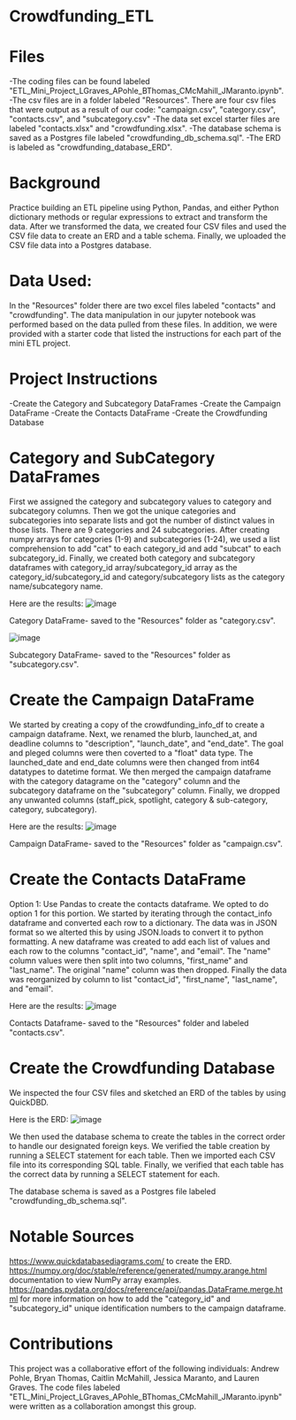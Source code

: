 # Crowdfunding_ETL

# Files
-The coding files can be found labeled "ETL_Mini_Project_LGraves_APohle_BThomas_CMcMahill_JMaranto.ipynb".
-The csv files are in a folder labeled "Resources". There are four csv files that were output as a result of our code: "campaign.csv", "category.csv", "contacts.csv", and "subcategory.csv"
-The data set excel starter files are labeled "contacts.xlsx" and "crowdfunding.xlsx". 
-The database schema is saved as a Postgres file labeled "crowdfunding_db_schema.sql".
-The ERD is labeled as "crowdfunding_database_ERD". 

# Background
Practice building an ETL pipeline using Python, Pandas, and either Python dictionary methods or regular expressions to extract and transform the data. After we transformed the data, we created four CSV files and used the CSV file data to create an ERD and a table schema. Finally, we uploaded the CSV file data into a Postgres database.

# Data Used:
In the "Resources" folder there are two excel files labeled "contacts" and "crowdfunding". The data manipulation in our jupyter notebook was performed based on the data pulled from these files. In addition, we were provided with a starter code that listed the instructions for each part of the mini ETL project.

# Project Instructions
-Create the Category and Subcategory DataFrames
-Create the Campaign DataFrame
-Create the Contacts DataFrame
-Create the Crowdfunding Database

# Category and SubCategory DataFrames

First we assigned the category and subcategory values to category and subcategory columns.
Then we got the unique categories and subcategories into separate lists and got the number of distinct values in those lists. There are 9 categories and 24 subcategories.
After creating numpy arrays for categories (1-9) and subcategories (1-24), we used a list comprehension to add "cat" to each category_id and add "subcat" to each subcategory_id.
Finally, we created both category and subcategory dataframes with category_id array/subcategory_id array as the category_id/subcategory_id and category/subcategory lists as the category name/subcategory name. 

Here are the results: 
![image](https://github.com/user-attachments/assets/db6f493e-6086-4afc-8508-a67bbcda816d)


Category DataFrame- saved to the "Resources" folder as "category.csv".


![image](https://github.com/user-attachments/assets/aab94212-cce9-4c5e-b574-8255d90c931e)


Subcategory DataFrame- saved to the "Resources" folder as "subcategory.csv".


# Create the Campaign DataFrame
We started by creating a copy of the crowdfunding_info_df to create a campaign dataframe.
Next, we renamed the blurb, launched_at, and deadline columns to "description", "launch_date", and "end_date".
The goal and pleged columns were then coverted to a "float" data type. The launched_date and end_date columns were then changed from int64 datatypes to datetime format.
We then merged the campaign dataframe with the category datagrame on the "category" column and the subcategory dataframe on the "subcategory" column. 
Finally, we dropped any unwanted columns (staff_pick, spotlight, category & sub-category, category, subcategory).

Here are the results:
![image](https://github.com/user-attachments/assets/fbab3498-7b22-4388-9a97-34d3ae339f32)


Campaign DataFrame- saved to the "Resources" folder as "campaign.csv".


# Create the Contacts DataFrame
Option 1: Use Pandas to create the contacts dataframe. We opted to do option 1 for this portion. 
We started by iterating through the contact_info dataframe and converted each row to a dictionary. The data was in JSON format so we alterted this by using JSON.loads to convert it to python formatting. 
A new dataframe was created to add each list of values and each row to the columns "contact_id", "name", and "email".
The "name" column values were then split into two columns, "first_name" and "last_name". The original "name" column was then dropped. 
Finally the data was reorganized by column to list "contact_id", "first_name", "last_name", and "email". 

Here are the results: 
![image](https://github.com/user-attachments/assets/f7672631-9a17-49e0-a3a9-bd7d757abdc0)


Contacts Dataframe- saved to the "Resources" folder and labeled "contacts.csv".


# Create the Crowdfunding Database
We inspected the four CSV files and sketched an ERD of the tables by using QuickDBD. 

Here is the ERD:
![image](https://github.com/user-attachments/assets/e4435ad3-c7af-4851-b1d4-d688146b7c4e)


We then used the database schema to create the tables in the correct order to handle our designated foreign keys. 
We verified the table creation by running a SELECT statement for each table. 
Then we imported each CSV file into its corresponding SQL table. 
Finally, we verified that each table has the correct data by running a SELECT statement for each. 

The database schema is saved as a Postgres file labeled "crowdfunding_db_schema.sql".

# Notable Sources
https://www.quickdatabasediagrams.com/ to create the ERD.
https://numpy.org/doc/stable/reference/generated/numpy.arange.html documentation to view NumPy array examples.
https://pandas.pydata.org/docs/reference/api/pandas.DataFrame.merge.html for more information on how to add the "category_id" and "subcategory_id" unique identification numbers to the campaign dataframe. 

# Contributions
This project was a collaborative effort of the following individuals: Andrew Pohle, Bryan Thomas, Caitlin McMahill, Jessica Maranto, and Lauren Graves. 
The code files labeled "ETL_Mini_Project_LGraves_APohle_BThomas_CMcMahill_JMaranto.ipynb" were written as a collaboration amongst this group. 
